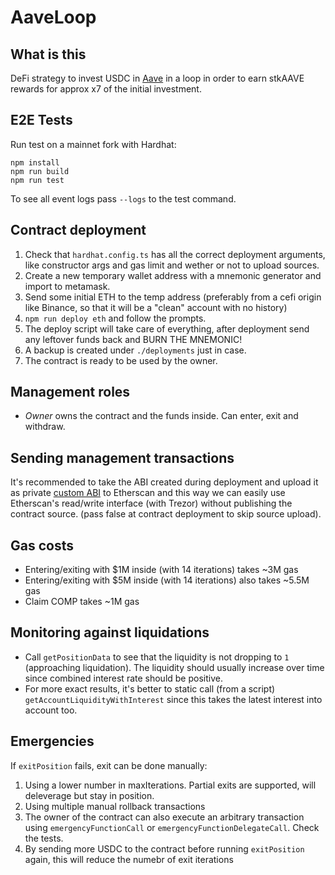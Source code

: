 # AaveLoop

## What is this

DeFi strategy to invest USDC in [Aave](https://aave.com/) in a loop in order to earn stkAAVE rewards for approx x7 of the initial investment.

## E2E Tests

Run test on a mainnet fork with Hardhat:

```
npm install
npm run build
npm run test
```

To see all event logs pass `--logs` to the test command.

## Contract deployment

1. Check that `hardhat.config.ts` has all the correct deployment arguments, like constructor args and gas limit and wether or not to upload sources.
2. Create a new temporary wallet address with a mnemonic generator and import to metamask.
3. Send some initial ETH to the temp address (preferably from a cefi origin like Binance, so that it will be a "clean" account with no history)
4. `npm run deploy eth` and follow the prompts.
5. The deploy script will take care of everything, after deployment send any leftover funds back and BURN THE MNEMONIC!
6. A backup is created under `./deployments` just in case.
7. The contract is ready to be used by the owner.

## Management roles

- _Owner_ owns the contract and the funds inside. Can enter, exit and withdraw.

## Sending management transactions

It's recommended to take the ABI created during deployment and upload it as private [custom ABI](https://info.etherscan.com/custom-abi/) to Etherscan and this way we can easily use Etherscan's read/write interface (with Trezor) without publishing the contract source. (pass false at contract deployment to skip source upload).

## Gas costs

- Entering/exiting with $1M inside (with 14 iterations) takes ~3M gas
- Entering/exiting with $5M inside (with 14 iterations) also takes ~5.5M gas
- Claim COMP takes ~1M gas

## Monitoring against liquidations

- Call `getPositionData` to see that the liquidity is not dropping to `1` (approaching liquidation). The liquidity should usually increase over time since combined interest rate should be positive.
- For more exact results, it's better to static call (from a script) `getAccountLiquidityWithInterest` since this takes the latest interest into account too.

## Emergencies

If `exitPosition` fails, exit can be done manually:

1. Using a lower number in maxIterations. Partial exits are supported, will deleverage but stay in position.
2. Using multiple manual rollback transactions
3. The owner of the contract can also execute an arbitrary transaction using `emergencyFunctionCall` or `emergencyFunctionDelegateCall`. Check the tests.
4. By sending more USDC to the contract before running `exitPosition` again, this will reduce the numebr of exit iterations
